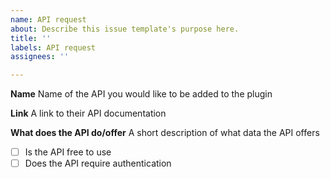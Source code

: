 ```yaml
---
name: API request
about: Describe this issue template's purpose here.
title: ''
labels: API request
assignees: ''

---
```


**Name**
Name of the API you would like to be added to the plugin

**Link**
A link to their API documentation

**What does the API do/offer**
A short description of what data the API offers


- [ ] Is the API free to use
- [ ] Does the API require authentication
